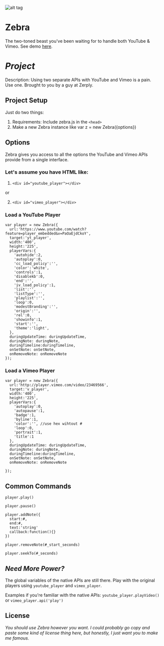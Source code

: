
![alt tag](https://raw.github.com/ajwinn/Zebra/master/logo.jpg)

Zebra
=====

The two-toned beast you've been waiting for to handle both YouTube &amp; Vimeo. See demo [here](http://j.mp/16xheuX).


# _Project_

Description: Using two separate APIs with YouTube and Vimeo is a pain. Use one. Brought to you by a guy at Zerply.

## Project Setup

Just do two things:

1. Requirements: Include zebra.js in the `<head>` 
2. Make a new Zebra instance like var z = new Zebra({options})

## Options

Zebra gives you access to all the options the YouTube and Vimeo APIs provide from a single interface.

### Let's assume you have HTML like:

1. `<div id="youtube_player"></div>`

or

2. `<div id="vimeo_player"></div>`

### Load a YouTube Player

    var player = new Zebra({
      url:'https://www.youtube.com/watch?feature=player_embedded&v=PaOaEjdCkoY', 
      target:'yt_player', 
      width:'400',
      height:'225', 
      playerVars:{
        'autohide':2,
        'autoplay':0,
        'cc_load_policy':'',
        'color':'white',
        'controls':1,
        'disablekb':0,
        'end':'',
        'iv_load_policy':1,
        'list':'',
        'listType':'',
        'playlist':'',
        'loop':0,
        'modestBranding':'',
        'origin':'',
        'rel':0,
        'showinfo':1,
        'start':'',
        'theme':'light',
      },
      duringUpdateTime: duringUpdateTime,
      duringNote: duringNote,
      duringTimeline:duringTimeline,
      onSetNote: onSetNote,
      onRemoveNote: onRemoveNote
    });

### Load a Vimeo Player

    var player = new Zebra({
      url:'http://player.vimeo.com/video/23469566', 
      target:'v_player', 
      width:'400',
      height:'225', 
      playerVars:{
        'autoplay':0,
        'autopause':1,
        'badge':1,
        'byline':1,
        'color':'', //use hex wihtout #
        'loop':0,
        'portrait':1,
        'title':1
      },
      duringUpdateTime: duringUpdateTime,
      duringNote: duringNote,
      duringTimeline:duringTimeline,
      onSetNote: onSetNote,
      onRemoveNote: onRemoveNote

    });

## Common Commands

    player.play()

    player.pause()
    
    player.addNote({
      start:#,
      end:#,
      text:'string'
      callback:function(){}
    })
    
    player.removeNote(#_start_seconds)

    player.seekTo(#_seconds)


## _Need More Power?_

The global variables of the native APIs are still there. Play with the original players using `youtube_player` and `vimeo_player`. 

Examples if you're familiar with the native APIs: `youtube_player.playVideo()` or `vimeo_player.api('play')`


## License

_You should use Zebra however you want. I could probably go copy and paste some kind of license thing here, but honestly, I just want you to make me famous._